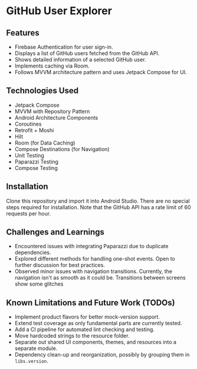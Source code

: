 # GitHub User Explorer

## Features

- Firebase Authentication for user sign-in.
- Displays a list of GitHub users fetched from the GitHub API.
- Shows detailed information of a selected GitHub user.
- Implements caching via Room.
- Follows MVVM architecture pattern and uses Jetpack Compose for UI.

## Technologies Used

- Jetpack Compose
- MVVM with Repository Pattern
- Android Architecture Components
- Coroutines
- Retrofit + Moshi
- Hilt
- Room (for Data Caching)
- Compose Destinations (for Navigation)
- Unit Testing
- Paparazzi Testing
- Compose Testing

## Installation

Clone this repository and import it into Android Studio. There are no special steps required for installation. Note that the GitHub API has a rate limit of 60 requests per hour.

## Challenges and Learnings

- Encountered issues with integrating Paparazzi due to duplicate dependencies.
- Explored different methods for handling one-shot events. Open to further discussion for best practices.
- Observed minor issues with navigation transitions. Currently, the navigation isn't as smooth as it could be. Transitions between screens show some glitches

## Known Limitations and Future Work (TODOs)

- Implement product flavors for better mock-version support.
- Extend test coverage as only fundamental parts are currently tested.
- Add a CI pipeline for automated lint checking and testing.
- Move hardcoded strings to the resource folder.
- Separate out shared UI components, themes, and resources into a separate module.
- Dependency clean-up and reorganization, possibly by grouping them in `libs.version`.
